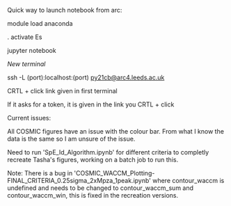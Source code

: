 Quick way to launch notebook from arc:

module load anaconda

. activate Es

jupyter notebook

*New terminal*

ssh -L (port):localhost:(port) py21cb@arc4.leeds.ac.uk

CRTL + click link given in first terminal

If it asks for a token, it is given in the link you CRTL + click

Current issues:

All COSMIC figures have an issue with the colour bar. From what I know the data is the same so I am unsure of the issue.

Need to run 'SpE_Id_Algorithm.ipynb' for different criteria to completly recreate Tasha's figures, working on a batch job to run this.

Note: There is a bug in 'COSMIC_WACCM_Plotting-FINAL_CRITERIA_0.25sigma_2xMpza_1peak.ipynb' where contour_waccm is undefined and needs to be changed to contour_waccm_sum and contour_waccm_win, this is fixed in the recreation versions.
